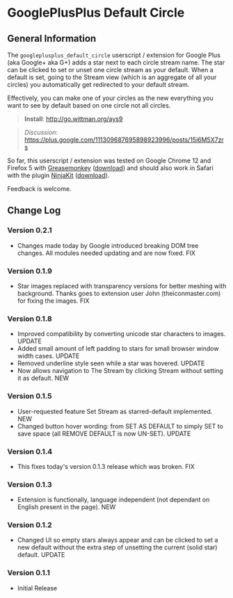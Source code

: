 # GooglePlusPlus Default Circle

## General Information
The `googleplusplus_default_circle` userscript / extension for Google Plus (aka Google+ aka G+) adds a star next to each circle stream name. The star can be clicked to set or unset one circle stream as your default. When a default is set, going to the Stream view (which is an aggregate of all your circles) you automatically get redirected to your default stream.

Effectively, you can make one of your circles as the new everything you want to see by default based on one circle not all circles.

>**Install**: <http://go.wittman.org/ays9>

>_Discussion_: <https://plus.google.com/111309687695898923996/posts/15i6M5X7zrs>

So far, this userscript / extension was tested on Google Chrome 12 and Firefox 5 with [Greasemonkey](http://www.greasespot.net/) ([download](https://addons.mozilla.org/firefox/748/)) and should also work in Safari with the plugin [NinjaKit](http://d.hatena.ne.jp/os0x/20100612/1276330696) ([download](http://ss-o.net/safari/extension/NinjaKit.safariextz)).

Feedback is welcome.

## Change Log

### Version 0.2.1

- Changes made today by Google introduced breaking DOM tree changes. All modules needed updating and are now fixed. FIX

### Version 0.1.9

- Star images replaced with transparency versions for better meshing with background. Thanks goes to extension user John (theiconmaster.com) for fixing the images. FIX

### Version 0.1.8

- Improved compatibility by converting unicode star characters to images. UPDATE
- Added small amount of left padding to stars for small browser window width cases. UPDATE
- Removed underline style seen while a star was hovered. UPDATE
- Now allows navigation to The Stream by clicking Stream without setting it as default. NEW

### Version 0.1.5

- User-requested feature Set Stream as starred-default implemented. NEW
- Changed button hover wording: from SET AS DEFAULT to simply SET to save space (all REMOVE DEFAULT is now UN-SET). UPDATE

### Version 0.1.4

- This fixes today's version 0.1.3 release which was broken. FIX

### Version 0.1.3

- Extension is functionally, language independent (not dependant on English present in the page). NEW

### Version 0.1.2

- Changed UI so empty stars always appear and can be clicked to set a new default without the extra step of unsetting the current (solid star) default. UPDATE

### Version 0.1.1

- Initial Release